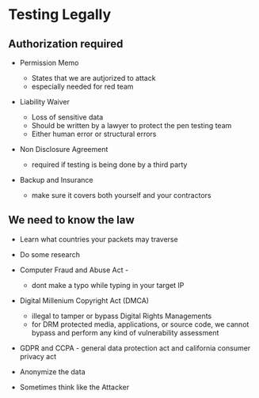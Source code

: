 # Testing Legally 

## Authorization required

* Permission Memo
    * States that we are autjorized to attack
    * especially needed for red team

* Liability Waiver
    * Loss of sensitive data
    * Should be written by a lawyer to protect the pen testing team
    * Either human error or structural errors

* Non Disclosure Agreement
    * required if testing is being done by a third party

* Backup and Insurance
    * make sure it covers both yourself and your contractors

## We need to know the law

* Learn what countries your packets may traverse
* Do some research

* Computer Fraud and Abuse Act - 
    * dont make a typo while typing in your target IP

* Digital Millenium Copyright Act (DMCA)
    * illegal to tamper or bypass Digital Rights Managements
    * for DRM protected media, applications, or source code, we cannot bypass and perform any kind of vulnerability assessment

* GDPR and CCPA - general data protection act and california consumer privacy act

* Anonymize the data 

* Sometimes think like the Attacker